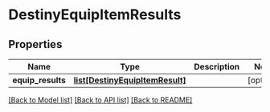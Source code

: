 # DestinyEquipItemResults

## Properties
Name | Type | Description | Notes
------------ | ------------- | ------------- | -------------
**equip_results** | [**list[DestinyEquipItemResult]**](DestinyEquipItemResult.md) |  | [optional] 

[[Back to Model list]](../README.md#documentation-for-models) [[Back to API list]](../README.md#documentation-for-api-endpoints) [[Back to README]](../README.md)


